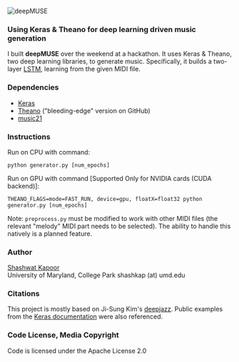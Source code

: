 
![deepMUSE](https://cloud.githubusercontent.com/assets/9053987/16575656/901989da-424f-11e6-9f54-6a04199e69f5.png)

### Using Keras & Theano for deep learning driven music generation

I built **deepMUSE** over the weekend at a hackathon. It uses Keras & Theano, two deep learning libraries, to generate music. Specifically, it builds a two-layer [LSTM](http://deeplearning.net/tutorial/lstm.html), learning from the given MIDI file.

### Dependencies

* [Keras](http://keras.io/#installation)
* [Theano](http://deeplearning.net/software/theano/install.html#bleeding-edge-install-instructions) ("bleeding-edge" version on GitHub)
* [music21](http://web.mit.edu/music21/doc/installing/index.html)

### Instructions

Run on CPU with command:  
```
python generator.py [num_epochs]
```

Run on GPU with command [Supported Only for NVIDIA cards (CUDA backend)]:  
```
THEANO_FLAGS=mode=FAST_RUN, device=gpu, floatX=float32 python generator.py [num_epochs]
```

Note: `preprocess.py` must be modified to work with other MIDI files (the relevant "melody" MIDI part needs to be selected). The ability to handle this natively is a planned feature.

### Author

[Shashwat Kapoor](raxephon.github.io)  
University of Maryland, College Park
shashkap (at) umd.edu

### Citations

This project is mostly based on Ji-Sung Kim's [deepjazz](https://github.com/jisungk/deepjazz). Public examples from the [Keras documentation](https://github.com/fchollet/keras) were also referenced.

### Code License, Media Copyright

Code is licensed under the Apache License 2.0
